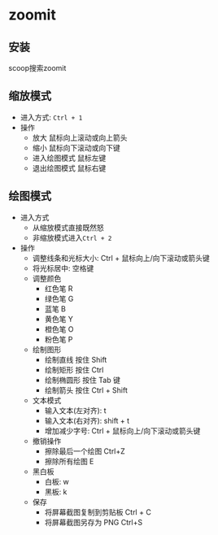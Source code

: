 

# zoomit

## 安装
scoop搜索zoomit


## 缩放模式 
- 进入方式: `Ctrl + 1`
- 操作
    - 放大	鼠标向上滚动或向上箭头
    - 缩小	鼠标向下滚动或向下键
    - 进入绘图模式	鼠标左键
    - 退出绘图模式	鼠标右键


## 绘图模式
- 进入方式
    - 从缩放模式直接既然怒
    - 非缩放模式进入`Ctrl + 2`
- 操作
    - 调整线条和光标大小: Ctrl + 鼠标向上/向下滚动或箭头键
    - 将光标居中: 空格键
    - 调整颜色
        - 红色笔	R
        - 绿色笔	G
        - 蓝笔	B
        - 黄色笔	Y
        - 橙色笔	O
        - 粉色笔	P
    - 绘制图形
        - 绘制直线	按住 Shift
        - 绘制矩形	按住 Ctrl
        - 绘制椭圆形	按住 Tab 键
        - 绘制箭头	按住 Ctrl + Shift
    - 文本模式
        - 输入文本(左对齐): t
        - 输入文本(右对齐): shift + t
        - 增加减少字号: Ctrl + 鼠标向上/向下滚动或箭头键
    - 撤销操作
        - 擦除最后一个绘图	Ctrl+Z
        - 擦除所有绘图	E
    - 黑白板
        - 白板: w
        - 黑板: k
    - 保存
        - 将屏幕截图复制到剪贴板	Ctrl + C
        - 将屏幕截图另存为 PNG	Ctrl+S